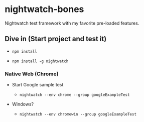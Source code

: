 # nightwatch-bones
Nightwatch test framework with my favorite pre-loaded features.

## Dive in (Start project and test it)

- `npm install`

- `npm install -g nightwatch`
    
### Native Web (Chrome)
- Start Google sample test
    - `nightwatch --env chrome --group googleExampleTest`
    
- Windows?
    - `nightwatch --env chromewin --group googleExampleTest`
    
